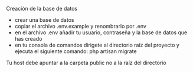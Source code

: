 Creación de la base de datos

+ crear una base de datos
+ copiar el archivo .env.example y renombrarlo por .env
+ en el archivo .env añadir tu usuario, contraseña y la base de datos que has creado
+ en tu consola de comandos dirigete al directorio raíz del proyecto y ejecuta el siguiente comando:  php artisan migrate

Tu host debe apuntar a la carpeta public no a la raíz del directorio
